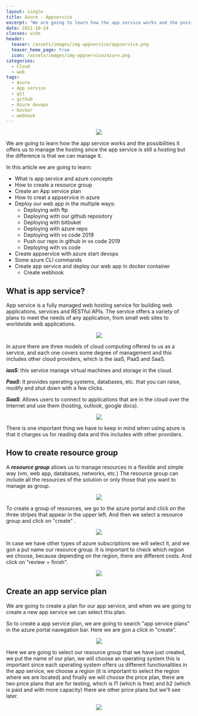 ```yaml
---
layout: single
title: Azure - Appservice
excerpt: "We are going to learn how the app service works and the possibilities it offers us to manage the hosting since the app service is still a hosting but the difference is that we can manage it."
date: 2021-10-24
classes: wide
header:
  teaser: /assets/images/img-appservice/appservice.png 
  teaser_home_page: true
  icon: /assets/images/img-appservice/azure.png
categories:
  - Cloud
  - web
tags:
  - Azure
  - App service
  - git
  - github
  - Azure devops
  - Docker
  - webhook
---
```


<p align = "center">
<img src = "/assets/images/img-appservice/appservice.png">
</p>

We are going to learn how the app service works and the possibilities it offers us to manage the hosting since the app service is still a hosting but the difference is that we can manage it.

In this article we are going to learn:

+ What is app service and azure concepts
+ How to create a resource group
+ Create an App service plan
+ How to creat a appservice in azure
+ Deploy our web app in the multiple ways:
	- Deploying with ftp
	- Deploying with our github repository
	- Deploying with bitbuket
	- Deploying with azure repo
	- Deploying with vs code 2019
	+ Push our repo in github in vs code 2019
	- Deploying with vs code
+ Create appservice with azure start devops
+ Some azure CLI commands 
+ Create app service and deploy our web app in docker container
	- Create webhook 

## What is app service?

App service is a fully managed web hosting service for building web applications, services and RESTful APIs. The service offers a variety of plans to meet the needs of any application, from small web sites to worldwide web applications.

<p align = "center">
<img src = "/assets/images/img-appservice/azure-app-service-diagram.png">
</p>

In azure there are three models of cloud computing offered to us as a service, and each one covers some degree of management and this includes other cloud providers, which is the iaaS, PaaS and SaaS.

***iaaS***: this service manage virtual machines and storage in the cloud.

***PaaS***: It provides operating systems, databases, etc. that you can raise, modify and shut down with a few clicks.

***SaaS***: Allows users to connect to applications that are in the cloud over the Internet and use them (hosting, outlook, google docs). 

<p align = "center">
<img src = "/assets/images/img-appservice/azuremodels.png">
</p>

There is one important thing we have to keep in mind when using azure is that it charges us for reading data and this includes with other providers.

## How to create resource group

A ***resource group*** allows us to manage resources in a flexible and simple way (vm, web app, databases, networks, etc.) The resource group can include all the resources of the solution or only those that you want to manage as group. 

<p align = "center">
<img src = "/assets/images/img-appservice/group.png">
</p>

To create a group of resources, we go to the azure portal and click on the three stripes that appear in the upper left. And then we select a resource group and click on "create" .

<p align = "center">
<img src = "/assets/images/img-appservice/captura1.png">
</p>

In case we have other types of azure subscriptions we will select it, and we gon a put name our resource group. It is important to check which region we choose, because depending on the region, there are different costs. And click on "review + finish".

<p align = "center">
<img src = "/assets/images/img-appservice/captura2.png">
</p>

## Create an app service plan

We are going to create a plan for our app service, and when we are going to create a new app service we can select this plan. 

So to create a app service plan, we are going to search "app service plans" in the azure portal navegation bar. Here we are gon a click in "create".

<p align = "center">
<img src = "/assets/images/img-appservice/captura3.png">
</p>

Here we are going to select our resource group that we have just created, we put the name of our plan, we will choose an operating system this is important since each operating system offers us different functionalities in the app service, we choose a region (it is important to select the region where we are located) and finally we will choose the price plan, there are two price plans that are for testing, which is f1 (which is free) and b2 (which is paid and with more capacity) there are other price plans but we'll see later. 

<p align = "center">
<img src = "/assets/images/img-appservice/captura4.png">
</p>
